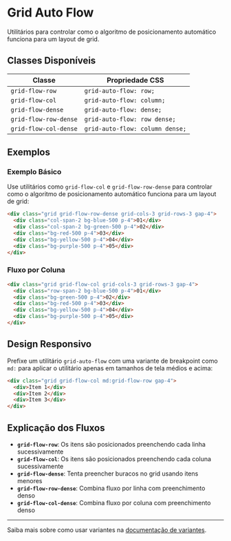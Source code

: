 # Grid Auto Flow

Utilitários para controlar como o algoritmo de posicionamento automático funciona para um layout de grid.

## Classes Disponíveis

| Classe | Propriedade CSS |
|--------|----------------|
| `grid-flow-row` | `grid-auto-flow: row;` |
| `grid-flow-col` | `grid-auto-flow: column;` |
| `grid-flow-dense` | `grid-auto-flow: dense;` |
| `grid-flow-row-dense` | `grid-auto-flow: row dense;` |
| `grid-flow-col-dense` | `grid-auto-flow: column dense;` |

## Exemplos

### Exemplo Básico

Use utilitários como `grid-flow-col` e `grid-flow-row-dense` para controlar como o algoritmo de posicionamento automático funciona para um layout de grid:

```html
<div class="grid grid-flow-row-dense grid-cols-3 grid-rows-3 gap-4">
  <div class="col-span-2 bg-blue-500 p-4">01</div>
  <div class="col-span-2 bg-green-500 p-4">02</div>
  <div class="bg-red-500 p-4">03</div>
  <div class="bg-yellow-500 p-4">04</div>
  <div class="bg-purple-500 p-4">05</div>
</div>
```

### Fluxo por Coluna

```html
<div class="grid grid-flow-col grid-cols-3 grid-rows-3 gap-4">
  <div class="row-span-2 bg-blue-500 p-4">01</div>
  <div class="bg-green-500 p-4">02</div>
  <div class="bg-red-500 p-4">03</div>
  <div class="bg-yellow-500 p-4">04</div>
  <div class="bg-purple-500 p-4">05</div>
</div>
```

## Design Responsivo

Prefixe um utilitário `grid-auto-flow` com uma variante de breakpoint como `md:` para aplicar o utilitário apenas em tamanhos de tela médios e acima:

```html
<div class="grid grid-flow-col md:grid-flow-row gap-4">
  <div>Item 1</div>
  <div>Item 2</div>
  <div>Item 3</div>
</div>
```

## Explicação dos Fluxos

- **`grid-flow-row`**: Os itens são posicionados preenchendo cada linha sucessivamente
- **`grid-flow-col`**: Os itens são posicionados preenchendo cada coluna sucessivamente  
- **`grid-flow-dense`**: Tenta preencher buracos no grid usando itens menores
- **`grid-flow-row-dense`**: Combina fluxo por linha com preenchimento denso
- **`grid-flow-col-dense`**: Combina fluxo por coluna com preenchimento denso

---

Saiba mais sobre como usar variantes na [documentação de variantes](../variants.md).

